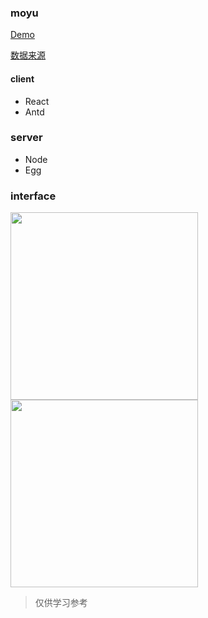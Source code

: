 ### moyu

[Demo](https://moyu.vercel.app/)

[数据来源](https://www.ptwxz.com/)

#### client
- React
- Antd

### server

- Node
- Egg

### interface

<img width="300" src="https://user-images.githubusercontent.com/24250627/119255338-e0e9e400-bbed-11eb-98ca-a8c8e89da5e6.png" />
<img width="300" src="https://user-images.githubusercontent.com/24250627/119255350-eb0be280-bbed-11eb-8a23-6e7d9e33a014.png" />


> 仅供学习参考

